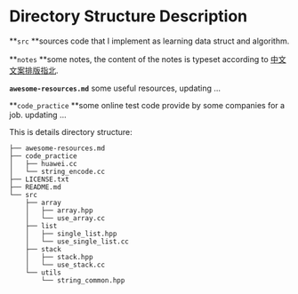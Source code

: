 # Directory Structure Description
**`src` **sources code that I implement as learning  data struct and algorithm.

**`notes` **some notes, the content of the notes is typeset according to [中文文案排版指北](https://github.com/sparanoid/chinese-copywriting-guidelines).

**`awesome-resources.md`** some useful resources, updating ...

**`code_practice` **some online test code  provide by  some companies for a job. updating ...

This is details directory structure:

```
├── awesome-resources.md
├── code_practice
│   ├── huawei.cc
│   └── string_encode.cc
├── LICENSE.txt
├── README.md
└── src
    ├── array
    │   ├── array.hpp
    │   └── use_array.cc
    ├── list
    │   ├── single_list.hpp
    │   └── use_single_list.cc
    ├── stack
    │   ├── stack.hpp
    │   └── use_stack.cc
    └── utils
        └── string_common.hpp
```

